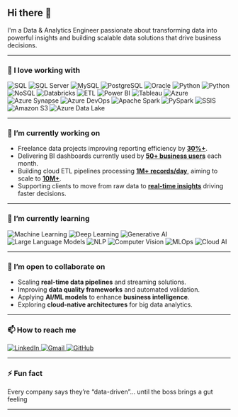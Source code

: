 ## Hi there 👋

I'm a Data & Analytics Engineer passionate about transforming data into powerful insights and building scalable data solutions that drive business decisions.

---

### 🚀 I love working with

<div align="flex">
  <img src="https://img.shields.io/badge/SQL-%2300599C.svg?style=for-the-badge&logo=database&logoColor=white" alt="SQL"/>
  <img src="https://img.shields.io/badge/Microsoft%20SQL%20Server-CC2927?style=for-the-badge&logo=microsoftsqlserver&logoColor=white" alt="SQL Server"/>
  <img src="https://img.shields.io/badge/MySQL-4479A1?style=for-the-badge&logo=mysql&logoColor=white" alt="MySQL"/>
  <img src="https://img.shields.io/badge/PostgreSQL-336791?style=for-the-badge&logo=postgresql&logoColor=white" alt="PostgreSQL"/>
  <img src="https://img.shields.io/badge/Oracle-F80000?style=for-the-badge&logo=oracle&logoColor=white" alt="Oracle"/>
  <img src="https://img.shields.io/badge/Python-3776AB.svg?style=for-the-badge&logo=python&logoColor=yellow" alt="Python"/>
  <img src="https://img.shields.io/badge/Python-3776AB?style=for-the-badge&logo=python&logoColor=white" alt="Python"/>
  <img src="https://img.shields.io/badge/NoSQL-4DB33D?style=for-the-badge&logo=mongodb&logoColor=white" alt="NoSQL"/>
  <img src="https://img.shields.io/badge/Databricks-FF3621?style=for-the-badge&logo=databricks&logoColor=white" alt="Databricks"/>
  <img src="https://img.shields.io/badge/ETL-FF6F00.svg?style=for-the-badge&logo=apache&logoColor=white" alt="ETL"/>
  <img src="https://img.shields.io/badge/Power%20BI-F2C811?style=for-the-badge&logo=powerbi&logoColor=black" alt="Power BI"/>
  <img src="https://img.shields.io/badge/Tableau-E97627?style=for-the-badge&logo=tableau&logoColor=white" alt="Tableau"/>
  <img src="https://img.shields.io/badge/Azure-0078D4?style=for-the-badge&logo=microsoftazure&logoColor=white" alt="Azure"/>
  <img src="https://img.shields.io/badge/Azure%20Synapse-0078D7?style=for-the-badge&logo=azuredataexplorer&logoColor=white" alt="Azure Synapse"/>
  <img src="https://img.shields.io/badge/Azure%20DevOps-0078D7?style=for-the-badge&logo=azuredevops&logoColor=white" alt="Azure DevOps"/>
  <img src="https://img.shields.io/badge/Apache%20Spark-E25A1C?style=for-the-badge&logo=apachespark&logoColor=white" alt="Apache Spark"/>
  <img src="https://img.shields.io/badge/PySpark-E34F26?style=for-the-badge&logo=apachespark&logoColor=white" alt="PySpark"/>
  <img src="https://img.shields.io/badge/SSIS-0F2D52?style=for-the-badge&logo=microsoft&logoColor=white" alt="SSIS"/>
  <img src="https://img.shields.io/badge/Amazon%20S3-569A31?style=for-the-badge&logo=amazonaws&logoColor=white" alt="Amazon S3"/>
  <img src="https://img.shields.io/badge/Azure%20Data%20Lake-0089D6?style=for-the-badge&logo=windows&logoColor=white" alt="Azure Data Lake"/>
</div>

---
### 🔭 I’m currently working on

- Freelance data projects improving reporting efficiency by **[30%+](https://github.com/)**.  
- Delivering BI dashboards currently used by **[50+ business users](https://github.com/)** each month.  
- Building cloud ETL pipelines processing **[1M+ records/day](https://github.com/)**, aiming to scale to **[10M+](https://github.com/)**.  
- Supporting clients to move from raw data to **[real-time insights](https://github.com/)** driving faster decisions.
  
---
### 🌱 I’m currently learning

<div display="flex">
  <img src="https://img.shields.io/badge/Machine%20Learning-102230?style=for-the-badge&logo=scikitlearn&logoColor=F7931E" alt="Machine Learning"/>
  <img src="https://img.shields.io/badge/Deep%20Learning-0A0A0A?style=for-the-badge&logo=pytorch&logoColor=EE4C2C" alt="Deep Learning"/>
  <img src="https://img.shields.io/badge/Generative%20AI-4285F4?style=for-the-badge&logo=google&logoColor=white" alt="Generative AI"/>
  <img src="https://img.shields.io/badge/LLMs-00599C?style=for-the-badge&logo=openai&logoColor=white" alt="Large Language Models"/>
  <img src="https://img.shields.io/badge/NLP-FF6F00?style=for-the-badge&logo=python&logoColor=white" alt="NLP"/>
  <img src="https://img.shields.io/badge/Computer%20Vision-006699?style=for-the-badge&logo=opencv&logoColor=white" alt="Computer Vision"/>
  <img src="https://img.shields.io/badge/MLOps-2C2D72?style=for-the-badge&logo=azuredevops&logoColor=white" alt="MLOps"/>
  <img src="https://img.shields.io/badge/Cloud%20AI-FF9900?style=for-the-badge&logo=amazonaws&logoColor=white" alt="Cloud AI"/>
</div>

---
### 🤝 I’m open to collaborate on

- Scaling **real-time data pipelines** and streaming solutions.  
- Improving **data quality frameworks** and automated validation.  
- Applying **AI/ML models** to enhance **business intelligence**.  
- Exploring **cloud-native architectures** for big data analytics.  

---

### 📫 How to reach me

<div align="left">
  <a href="https://www.linkedin.com/in/henry-santiago-suarez-sarabia-7b97a5171/">
    <img src="https://img.shields.io/badge/LinkedIn-0A66C2?style=for-the-badge&logo=linkedin&logoColor=white" alt="LinkedIn"/>
  </a>
  <a href="mailto:henry.suarez.dev@gmail.com">
    <img src="https://img.shields.io/badge/Gmail-D14836?style=for-the-badge&logo=gmail&logoColor=white" alt="Gmail"/>
  </a>
  <a href="https://github.com/henrysuarezdev">
    <img src="https://img.shields.io/badge/GitHub-181717?style=for-the-badge&logo=github&logoColor=white" alt="GitHub"/>
  </a>
</div>

---

### ⚡ Fun fact

Every company says they’re “data-driven”… until the boss brings a gut feeling

---
